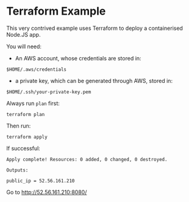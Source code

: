 # Terraform Example
This very contrived example uses Terraform to deploy a containerised Node.JS app.

You will need:
* An AWS account, whose credentials are stored in:
```
$HOME/.aws/credentials
```
* a private key, which can be generated through AWS, stored in:
```
$HOME/.ssh/your-private-key.pem
```

Always run `plan` first:
```
terraform plan
```

Then run:
```
terraform apply
```

If successful:

```
Apply complete! Resources: 0 added, 0 changed, 0 destroyed.

Outputs:

public_ip = 52.56.161.210
```

Go to http://52.56.161.210:8080/
